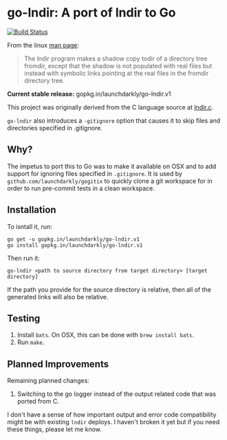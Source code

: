 # go-lndir: A port of lndir to Go

[![Build Status](https://travis-ci.org/launchdarkly/go-lndir.svg?branch=master)](https://travis-ci.org/launchdarkly/go-lndir)


From the linux [man page](http://www.xfree86.org/4.3.0/lndir.1.html):

> The lndir program makes a shadow copy todir of a directory tree fromdir, except that the shadow is not populated with real files but instead with symbolic links pointing at the real files in the fromdir directory tree.

**Current stable release:** gopkg.in/launchdarkly/go-lndir.v1

This project was originally derived from the C language source at [lndir.c](https://opensource.apple.com/source/X11misc/X11misc-10.1/lndir/lndir-1.0.1/lndir.c). 

`go-lndir` also introduces a `-gitignore` option that causes it to skip files and directories specified in .gitignore.

## Why?

The impetus to port this to Go was to make it available on OSX and to add support for ignoring files specified in `.gitignore`.  It is used by `github.com/launchdarkly/gogitix` to quickly clone a git workspace for in order to run pre-commit tests in a clean workspace.

## Installation

To isntall it, run:

```
go get -u gopkg.in/launchdarkly/go-lndir.v1
go install gopkg.in/launchdarkly/go-lndir.v1
```

Then run it:

```
go-lndir <path to source directory from target directory> [target directory]
```

If the path you provide for the source directory is relative, then all of the generated links will also be relative.  

## Testing

1. Install `bats`.  On OSX, this can be done with ```brew install bats```.
2. Run `make`.

## Planned Improvements

Remaining planned changes:

1. Switching to the go logger instead of the output related code that was ported from C.

I don't have a sense of how important output and error code compatibility might be with existing `lndir` deploys.  I haven't broken it yet but if you need these things, please let me know.


  
